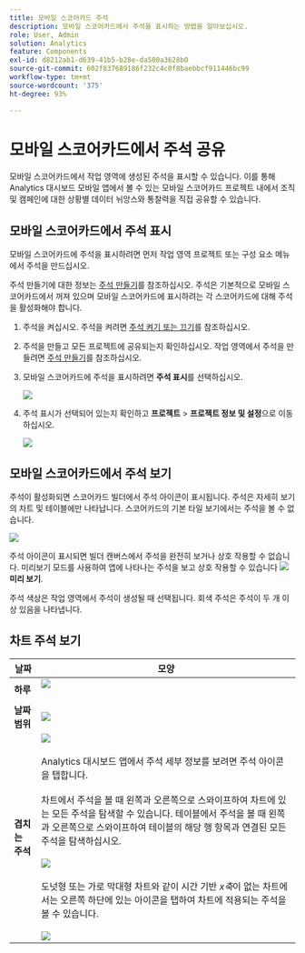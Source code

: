 ```yaml
---
title: 모바일 스코어카드 주석
description: 모바일 스코어카드에서 주석을 표시하는 방법을 알아보십시오.
role: User, Admin
solution: Analytics
feature: Components
exl-id: d8212ab1-d639-41b5-b28e-da580a3628b0
source-git-commit: 602f837689186f232c4c0f8baebbcf911446bc99
workflow-type: tm+mt
source-wordcount: '375'
ht-degree: 93%

---
```



# 모바일 스코어카드에서 주석 공유

모바일 스코어카드에서 작업 영역에 생성된 주석을 표시할 수 있습니다. 이를 통해 Analytics 대시보드 모바일 앱에서 볼 수 있는 모바일 스코어카드 프로젝트 내에서 조직 및 캠페인에 대한 상황별 데이터 뉘앙스와 통찰력을 직접 공유할 수 있습니다.

## 모바일 스코어카드에서 주석 표시

모바일 스코어카드에 주석을 표시하려면 먼저 작업 영역 프로젝트 또는 구성 요소 메뉴에서 주석을 만드십시오.

주석 만들기에 대한 정보는 [주석 만들기](create-annotations.md)를 참조하십시오. 주석은 기본적으로 모바일 스코어카드에서 꺼져 있으며 모바일 스코어카드에 표시하려는 각 스코어카드에 대해 주석을 활성화해야 합니다.

1. 주석을 켜십시오. 주석을 켜려면 [주석 켜기 또는 끄기](overview.md#annotations-on-off)를 참조하십시오.

1. 주석을 만들고 모든 프로젝트에 공유되는지 확인하십시오. 작업 영역에서 주석을 만들려면 [주석 만들기](create-annotations.md)를 참조하십시오.

1. 모바일 스코어카드에 주석을 표시하려면 **주석 표시**&#x200B;를 선택하십시오.

   ![](assets/show-annotations.png)

1. 주석 표시가 선택되어 있는지 확인하고 **프로젝트** > **프로젝트 정보 및 설정**&#x200B;으로 이동하십시오.

   ![](assets/project-info-settings.png)

## 모바일 스코어카드에서 주석 보기

주석이 활성화되면 스코어카드 빌더에서 주석 아이콘이 표시됩니다. 주석은 자세히 보기의 차트 및 테이블에만 나타납니다. 스코어카드의 기본 타일 보기에서는 주석을 볼 수 없습니다.

![](assets/view-annotations.png)

주석 아이콘이 표시되면 빌더 캔버스에서 주석을 완전히 보거나 상호 작용할 수 없습니다. 미리보기 모드를 사용하여 앱에 나타나는 주석을 보고 상호 작용할 수 있습니다 ![](https://spectrum.adobe.com/static/icons/workflow_18/Smock_Play_18_N.svg) **미리 보기**.

주석 색상은 작업 영역에서 주석이 생성될 때 선택됩니다. 회색 주석은 주석이 두 개 이상 있음을 나타냅니다.

## 차트 주석 보기

| 날짜 | 모양 |
| --- | --- |
| **하루** | ![](assets/single-day-mobile-annotations.png)<br></br> |
| **날짜 범위** | ![](assets/date-range.png) |
| **겹치는 주석** | ![](assets/overlapping-annotations.png)<br></br>Analytics 대시보드 앱에서 주석 세부 정보를 보려면 주석 아이콘을 탭합니다. <br></br>차트에서 주석을 볼 때 왼쪽과 오른쪽으로 스와이프하여 차트에 있는 모든 주석을 탐색할 수 있습니다. 테이블에서 주석을 볼 때 왼쪽과 오른쪽으로 스와이프하여 테이블의 해당 행 항목과 연결된 모든 주석을 탐색하십시오. <br></br>![](assets/swipe-multiple-annotations.png) <br></br>도넛형 또는 가로 막대형 차트와 같이 시간 기반 *x축*&#x200B;이 없는 차트에서는 오른쪽 하단에 있는 아이콘을 탭하여 차트에 적용되는 주석을 볼 수 있습니다.<br></br> ![](assets/charts-without-timebase.png) |
